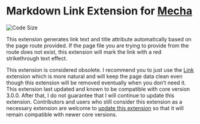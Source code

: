 Markdown Link Extension for [Mecha](https://github.com/mecha-cms/mecha)
=======================================================================

![Code Size](https://img.shields.io/github/languages/code-size/mecha-cms/x.markdown.link?color=%23444&style=for-the-badge)

This extension generates link text and title attribute automatically based on the page route provided. If the page file you are trying to provide from the route does not exist, this extension will mark the link with a red strikethrough text effect.

This extension is considered obsolete. I recommend you to just use the [Link](https://github.com/mecha-cms/x.link) extension which is more natural and will keep the page data clean even though this extension will be removed eventually when you don’t need it. This extension last updated and known to be compatible with core version 3.0.0. After that, I do not guarantee that I will continue to update this extension. Contributors and users who still consider this extension as a necessary extension are welcome to [update this extension](https://github.com/mecha-cms/x.markdown.link) so that it will remain compatible with newer core versions.